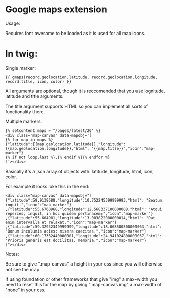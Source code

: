 Google maps extension
================================

Usage:

Requires font awesome to be loaded as it is used for all map icons.

In twig: 
=======
Single marker: 

    {{ gmaps(record.geolocation.latitude, record.geolocation.longitude, record.title, icon, color) }}
    
All arguments are optional, though it is reccomended that you use lognitude, latitude and title arguments.

The title argument supports HTML so you can implement all sorts of functionality there.

Multiple markers:

    {% setcontent maps = "/pages/latest/20" %}
    <div class='map-canvas' data-mapobj='[
    {% for map in maps %}
    {"latitude":{{map.geolocation.latitude}},"longitude":{{map.geolocation.longitude}},"html": "{{map.title}}","icon":"map-marker"}
    {% if not loop.last %},{% endif %}{% endfor %}
    ]'></div>

Basically it's a json array of objects with: latitude, longitude, html, icon, color.

For example it looks loke this in the end:

    <div class="map-canvas" data-mapobj="[
    {"latitude":59.9138688,"longitude":10.752245399999993,"html": "Beatum, inquit.","icon":"map-marker"}
    ,{"latitude":55.6760968,"longitude":12.568337100000008,"html": "Atqui reperies, inquit, in hoc quidem pertinacem;","icon":"map-marker"}
    ,{"latitude":55.604981,"longitude":13.003822000000014,"html": "Dat enim intervalla et relaxat.","icon":"map-marker"}
    ,{"latitude":59.32932349999999,"longitude":18.068580800000063,"html": "Bonum incolumis acies: misera caecitas.","icon":"map-marker"}
    ,{"latitude":60.17332440000001,"longitude":24.941024800000037,"html": "Prioris generis est docilitas, memoria;","icon":"map-marker"}
    ]"></div>

Notes:

Be sure to give ".map-canvas" a height in your css since you will otherwise not see the map.

If using foundation or other frameworks that give "img" a max-width you need to reset this for the map by giving ".map-canvas img" a max-width of "none" in your css.

